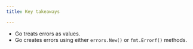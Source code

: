 ```yaml
---
title: Key takeaways

---
```

<!--Key takeaways-->

- Go treats errors as values.
- Go creates errors using either `errors.New()` or `fmt.Errorf()` methods.